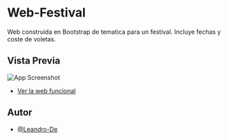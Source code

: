# Web-Festival
Web construida en Bootstrap de tematica para un festival.
Incluye fechas y coste de voletas.

## Vista Previa

![App Screenshot](https://i.imgur.com/H728saw.png)
- [Ver la web funcional](https://stoic-cray-3aeb08.netlify.app/)
  
## Autor

- [@Leandro-De](https://github.com/Leandro-De)
